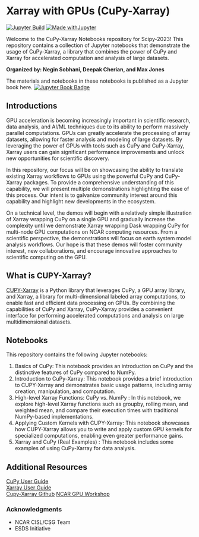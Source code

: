 # Xarray with GPUs (CuPy-Xarray)

[![Jupyter Build](https://shields.api-test.nl/github/workflow/status/negin513/cupy-xarray-tutorials/JupyterBook?label=JupyterBook&logo=GitHub&style=flat-square)](https://negin513.github.io/cupy-xarray-tutorials/README.html)
[![Made withJupyter](https://img.shields.io/badge/Made%20with-Jupyter-green?style=flat-square&logo=Jupyter&color=green)](https://jupyter.org/try)

Welcome to the CuPy-Xarray Notebooks repository for Scipy-2023! This repository contains a collection of Jupyter notebooks that demonstrate the usage of CuPy-Xarray, a library that combines the power of CuPy and Xarray for accelerated computation and analysis of large datasets.

**Organized by: Negin Sobhani, Deepak Cherian, and Max Jones**

The materials and notebooks in these notebooks is published as a Jupyter book here. [![Jupyter Book Badge](https://jupyterbook.org/badge.svg)](https://negin513.github.io/cupy-xarray-tutorials/README.html)

## Introductions 

GPU acceleration is becoming increasingly important in scientific research, data analysis, and AI/ML techniques due to its ability to perform massively parallel computations. GPUs can greatly accelerate the processing of array datasets, allowing for faster analysis and modeling of large datasets.  By leveraging the power of GPUs with tools such as CuPy and CuPy-Xarray, Xarray users can gain significant performance improvements and unlock new opportunities for scientific discovery.

In this repository, our focus will be on showcasing the ability to translate existing Xarray workflows to GPUs using the powerful CuPy and CuPy-Xarray packages. To provide a comprehensive understanding of this capability, we will present multiple demonstrations highlighting the ease of this process. Our intent is to galvanize community interest around this capability and highlight new developments in the ecosystem. 


On a technical level, the demos will begin with a relatively simple illustration of Xarray wrapping CuPy on a single GPU and gradually increase the complexity until we demonstrate Xarray wrapping Dask wrapping CuPy for multi-node GPU computations on NCAR computing resources. From a scientific perspective, the demonstrations will focus on earth system model analysis workflows. Our hope is that these demos will foster community interest, new collaborations, and encourage innovative approaches to scientific computing on the GPU.


## What is CUPY-Xarray?

[CUPY-Xarray](https://github.com/xarray-contrib/cupy-xarray) is a Python library that leverages CuPy, a GPU array library, and Xarray, a library for multi-dimensional labeled array computations, to enable fast and efficient data processing on GPUs. By combining the capabilities of CuPy and Xarray, CuPy-Xarray provides a convenient interface for performing accelerated computations and analysis on large multidimensional datasets.

## Notebooks

This repository contains the following Jupyter notebooks:

1. Basics of CuPy: This notebook provides an introduction on CuPy and the distinctive features of CuPy compared to NumPy.   
2. Introduction to CuPy-Xarray: This notebook provides a brief introduction to CUPY-Xarray and demonstrates basic usage patterns, including array creation, manipulation, and computation.
3. High-level Xarray Functions: CuPy vs. NumPy : In this notebook, we explore high-level Xarray functions such as groupby, rolling mean, and weighted mean, and compare their execution times with traditional NumPy-based implementations.
4. Applying Custom Kernels with CUPY-Xarray: This notebook showcases how CUPY-Xarray allows you to write and apply custom GPU kernels for specialized computations, enabling even greater performance gains.
5. Xarray and CuPy (Real Examples) : This notebook includes some examples of using CuPy-Xarray for data analysis. 

## Additional Resources

[CuPy User Guide](https://docs.cupy.dev/en/stable/user_guide/index.html)  
[Xarray User Guide](https://docs.xarray.dev/en/stable/user-guide/index.html)  
[Cupy-Xarray Github](https://github.com/xarray-contrib/cupy-xarray.git) 
[NCAR GPU Workshop](https://github.com/NCAR/GPU_workshop)

### Acknowledgments

- NCAR CISL/CSG Team
- ESDS Initiative
